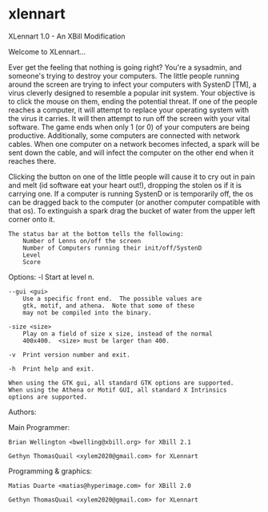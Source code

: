 xlennart
========

XLennart 1.0 - An XBill Modification

Welcome to XLennart...

Ever get the feeling that nothing is going right?  You're a sysadmin,
and someone's trying to destroy your computers.  The little people
running around the screen are trying to infect your computers with
SystenD [TM], a virus cleverly  designed to resemble a popular
init system.  Your objective is to click the mouse on them, ending
the potential threat.  If one of the people reaches a computer, it will
attempt to replace your operating system with the virus it carries. It
will then attempt to run off the screen with your vital software.  The
game ends when only 1 (or 0) of your computers are being productive.
Additionally, some computers are connected with network cables.  When
one computer on a network becomes infected, a spark will be sent down
the cable, and will infect the computer on the other end when it reaches
there.

Clicking the button on one of the little people will cause it to cry out
in pain and melt (id software eat your heart out!), dropping the stolen
os if it is carrying one.  If a computer is running SystenD or is
temporarily off, the os can be dragged back to the computer (or
another computer compatible with that os).  To extinguish a spark drag
the bucket of water from the upper left corner onto it.

	The status bar at the bottom tells the following:
		Number of Lenns on/off the screen
		Number of Computers running their init/off/SystenD
		Level
		Score

Options:
	-l <n>	Start at level n.

	--gui <gui>
		Use a specific front end.  The possible values are
		gtk, motif, and athena.  Note that some of these
		may not be compiled into the binary.

	-size <size>
		Play on a field of size x size, instead of the normal
		400x400.  <size> must be larger than 400.

	-v	Print version number and exit.

	-h	Print help and exit.

	When using the GTK gui, all standard GTK options are supported.
	When using the Athena or Motif GUI, all standard X Intrinsics
	options are supported.


Authors:

Main Programmer:

	Brian Wellington <bwelling@xbill.org> for XBill 2.1

	Gethyn ThomasQuail <xylem2020@gmail.com> for XLennart

Programming & graphics:

	Matias Duarte <matias@hyperimage.com> for XBill 2.0

	Gethyn ThomasQuail <xylem2020@gmail.com> for XLennart

